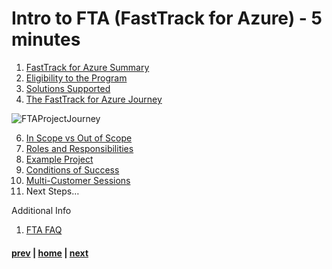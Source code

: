 # Intro to FTA (FastTrack for Azure) - 5 minutes

1. [FastTrack for Azure Summary](https://azure.microsoft.com/en-us/programs/azure-fasttrack/#overview)
2. [Eligibility to the Program](https://azure.microsoft.com/en-us/programs/azure-fasttrack/#eligible-customers)
3. [Solutions Supported](https://azure.microsoft.com/en-us/programs/azure-fasttrack/#supported-solutions)
4. [The FastTrack for Azure Journey](/FTAJourney.png)

![FTAProjectJourney](/fta-azurebootcamp/doc/FTAJourney.png)

6. [In Scope vs Out of Scope](https://azure.microsoft.com/en-us/programs/azure-fasttrack/#faqs)
7. [Roles and Responsibilities](https://azure.microsoft.com/en-us/resources/fasttrack-for-azure-service-level-description)
8. [Example Project](https://customers.microsoft.com/en-us/story/842248-additiv-professional-services-azure)
9. [Conditions of Success](https://en.wikipedia.org/wiki/SMART_criteria)
10. [Multi-Customer Sessions](https://fasttrack.azure.com/live/region/Asia)
11. Next Steps…

Additional Info
1. [FTA FAQ](https://azure.microsoft.com/en-us/programs/azure-fasttrack/#faqs)

#### [prev](./welcome.md) | [home](./welcome.md)  | [next](./introcaf.md)
